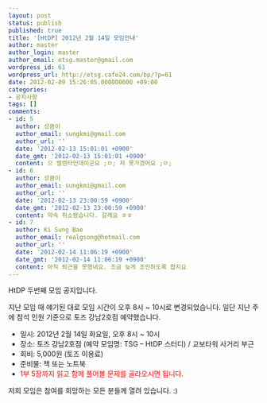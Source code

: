 ```yaml
---
layout: post
status: publish
published: true
title: '[HtDP] 2012년 2월 14일 모임안내'
author: master
author_login: master
author_email: etsg.master@gmail.com
wordpress_id: 61
wordpress_url: http://etsg.cafe24.com/bp/?p=61
date: 2012-02-09 15:26:05.000000000 +09:00
categories:
- 공지사항
tags: []
comments:
- id: 5
  author: 성큼이
  author_email: sungkmi@gmail.com
  author_url: ''
  date: '2012-02-13 15:01:01 +0900'
  date_gmt: '2012-02-13 15:01:01 +0900'
  content: 으 발렌타인데이군요 ;ㅁ; 저 못가겠어요 ;ㅁ;
- id: 6
  author: 성큼이
  author_email: sungkmi@gmail.com
  author_url: ''
  date: '2012-02-13 23:00:59 +0900'
  date_gmt: '2012-02-13 23:00:59 +0900'
  content: 약속 취소됐습니다. 갈께요 ㅎㅎ
- id: 7
  author: Ki Sung Bae
  author_email: realgsong@hotmail.com
  author_url: ''
  date: '2012-02-14 11:06:19 +0900'
  date_gmt: '2012-02-14 11:06:19 +0900'
  content: 아직 퇴근을 못했네요. 조금 늦게 조인하도록 합지요
---
```

HtDP 두번째 모임 공지입니다.

지난 모임 때 얘기된 대로 모임 시간이 오후 8시 ~ 10시로 변경되었습니다.
일단 지난 주에 참석 인원 기준으로 토즈 강남2호점 예약했습니다.
<ul>
	<li>일시: 2012년 2월 14일 화요일, 오후 8시 ~ 10시</li>
	<li>장소: 토즈 강남2호점 (예약 모임명: TSG – HtDP 스터디) / 교보타워 사거리 부근</li>
	<li>회비: 5,000원 (토즈 이용료)</li>
	<li>준비물: 책 또는 노트북</li>
	<li><span style="color: #ff0000;">1부 5장까지 읽고 함께 풀어볼 문제를 골라오시면 됩니다.</span></li>
</ul>
저희 모임은 참여를 희망하는 모든 분들께 열려 있습니다. :)
